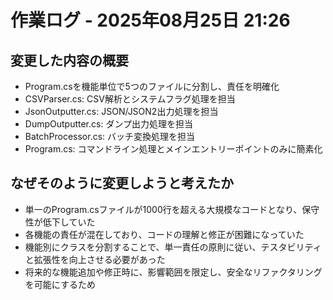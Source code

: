 # 作業ログ - 2025年08月25日 21:26

## 変更した内容の概要

- Program.csを機能単位で5つのファイルに分割し、責任を明確化
- CSVParser.cs: CSV解析とシステムフラグ処理を担当
- JsonOutputter.cs: JSON/JSON2出力処理を担当
- DumpOutputter.cs: ダンプ出力処理を担当
- BatchProcessor.cs: バッチ変換処理を担当
- Program.cs: コマンドライン処理とメインエントリーポイントのみに簡素化

## なぜそのように変更しようと考えたか

- 単一のProgram.csファイルが1000行を超える大規模なコードとなり、保守性が低下していた
- 各機能の責任が混在しており、コードの理解と修正が困難になっていた
- 機能別にクラスを分割することで、単一責任の原則に従い、テスタビリティと拡張性を向上させる必要があった
- 将来的な機能追加や修正時に、影響範囲を限定し、安全なリファクタリングを可能にするため